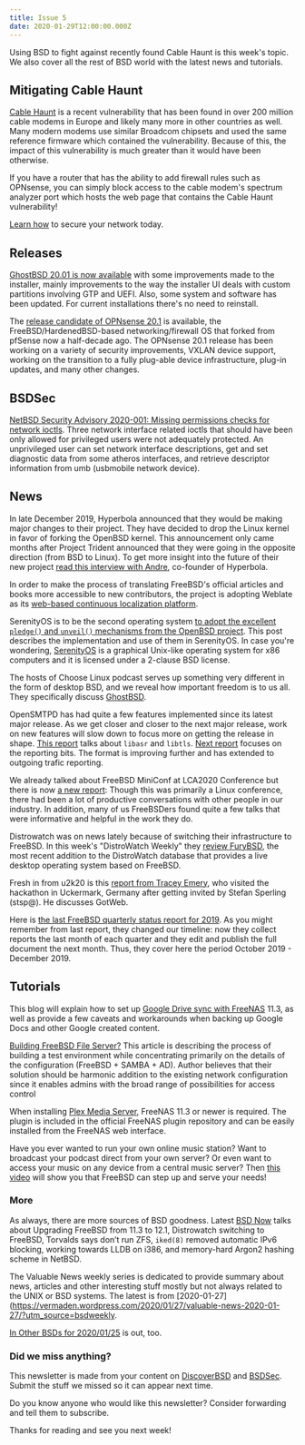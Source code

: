 ```yaml
---
title: Issue 5
date: 2020-01-29T12:00:00.000Z
---
```


Using BSD to fight against recently found Cable Haunt is this week's topic. We also cover all the rest of BSD world with the latest news and tutorials.

<!-- more -->

## Mitigating Cable Haunt

[Cable Haunt](https://cablehaunt.com/?utm_source=bsdweekly) is a recent vulnerability that has been found in over 200 million cable modems in Europe and likely many more in other countries as well. Many modern modems use similar Broadcom chipsets and used the same reference firmware which contained the vulnerability. Because of this, the impact of this vulnerability is much greater than it would have been otherwise.

If you have a router that has the ability to add firewall rules such as OPNsense, you can simply block access to the cable modem's spectrum analyzer port which hosts the web page that contains the Cable Haunt vulnerability!

[Learn how](https://homenetworkguy.com/how-to/protect-against-cable-haunt-vulnerability-using-opnsense/?utm_source=bsdweekly) to secure your network today.

## Releases

[GhostBSD 20.01 is now available](https://www.ghostbsd.org/20.01_release_announcement?utm_source=bsdweekly) with some improvements made to the installer, mainly improvements to the way the installer UI deals with custom partitions involving GTP and UEFI. Also, some system and software has been updated. For current installations there's no need to reinstall.

The [release candidate of OPNsense 20.1](https://www.phoronix.com/scan.php?page=news_item&px=OPNsense-20.1-RC1-Released&utm_source=bsdweekly) is available, the FreeBSD/HardenedBSD-based networking/firewall OS that forked from pfSense now a half-decade ago. The OPNsense 20.1 release has been working on a variety of security improvements, VXLAN device support, working on the transition to a fully plug-able device infrastructure, plug-in updates, and many other changes.

## BSDSec

[NetBSD Security Advisory 2020-001: Missing permissions checks for network ioctls](https://bsdsec.net/articles/netbsd-security-advisory-2020-001-missing-permissions-checks-for-network-ioctls?utm_source=bsdweekly). Three network interface related ioctls that should have been only allowed for privileged users were not adequately protected. An unprivileged user can set network interface descriptions, get and set diagnostic data from some atheros interfaces, and retrieve descriptor information from umb (usbmobile network device).

## News

In late December 2019, Hyperbola announced that they would be making major changes to their project. They have decided to drop the Linux kernel in favor of forking the OpenBSD kernel. This announcement only came months after Project Trident announced that they were going in the opposite direction (from BSD to Linux). To get more insight into the future of their new project [read this interview with Andre](https://itsfoss.com/hyperbola-linux-bsd/?utm_source=bsdweekly), co-founder of Hyperbola.

In order to make the process of translating FreeBSD's official articles and books more accessible to new contributors, the project is adopting Weblate as its [web-based continuous localization platform](https://www.freebsd.org/news/newsflash.html#event20200121:01?utm_source=bsdweekly).

SerenityOS is to be the second operating system [to adopt the excellent `pledge()` and `unveil()` mechanisms from the OpenBSD project](https://awesomekling.github.io/pledge-and-unveil-in-SerenityOS/?utm_source=bsdweekly). This post describes the implementation and use of them in SerenityOS. In case you're wondering, [SerenityOS](https://github.com/SerenityOS/serenity?utm_source=bsdweekly) is a graphical Unix-like operating system for x86 computers and it is licensed under a 2-clause BSD license.

The hosts of Choose Linux podcast serves up something very different in the form of desktop BSD, and we reveal how important freedom is to us all. They specifically discuss [GhostBSD](https://chooselinux.show/27?utm_source=bsdweekly).

OpenSMTPD has had quite a few features implemented since its latest major release. As we get closer and closer to the next major release, work on new features will slow down to focus more on getting the release in shape. [This report](https://poolp.org/posts/2020-01-22/january-2020-opensmtpd-work-libasr-and-libtls/?utm_source=bsdweekly) talks about  `libasr` and `libtls`. [Next report](https://poolp.org/posts/2018-11-09/opensmtpd-reporting-update/?utm_source=bsdweekly) focuses on the reporting bits. The format is improving further and has extended to outgoing trafic reporting.

We already talked about FreeBSD MiniConf at LCA2020 Conference but there is now [a new report](https://www.freebsdfoundation.org/blog/freebsd-miniconf-at-lca2020-conference-recap/?utm_source=bsdweekly): Though this was primarily a Linux conference, there had been a lot of productive conversations with other people in our industry. In addition, many of us FreeBSDers found quite a few talks that were informative and helpful in the work they do.

Distrowatch was on news lately because of switching their infrastructure to FreeBSD. In this week's "DistroWatch Weekly" they [review FuryBSD](https://distrowatch.com/weekly.php?issue=20200127#furybsd&utm_source=bsdweekly), the most recent addition to the DistroWatch database that provides a live desktop operating system based on FreeBSD.

Fresh in from u2k20 is this [report from Tracey Emery](https://undeadly.org/cgi?action=article;sid=20200121164148&utm_source=bsdweekly), who visited the hackathon in Uckermark, Germany after getting invited by Stefan Sperling (stsp@). He discusses GotWeb.

Here is [the last FreeBSD quarterly status report for 2019](https://www.freebsd.org/news/status/report-2019-10-2019-12.html?utm_source=bsdweekly). As you might remember from last report, they changed our timeline: now they collect reports the last month of each quarter and they edit and publish the full document the next month. Thus, they cover here the period October 2019 - December 2019.

## Tutorials

This blog will explain how to set up [Google Drive sync with FreeNAS](https://www.ixsystems.com/blog/backup-google-drive-to-freenas/?hss_channel=tw-291881151&utm_source=bsdweekly) 11.3, as well as provide a few caveats and workarounds when backing up Google Docs and other Google created content.

[Building FreeBSD File Server?](https://www.vmwareblog.org/building-freebsd-file-server/?utm_source=bsdweekly) This article is describing the process of building a test environment while concentrating primarily on the details of the configuration (FreeBSD + SAMBA + AD). Author believes that their solution should be harmonic addition to the existing network configuration since it enables admins with the broad range of possibilities for access control

When installing [Plex Media Server](https://support.plex.tv/articles/installing-plex-media-server-on-freenas?utm_source=bsdweekly), FreeNAS 11.3 or newer is required. The plugin is included in the official FreeNAS plugin repository and can be easily installed from the FreeNAS web interface.

Have you ever wanted to run your own online music station? Want to broadcast your podcast direct from your own server? Or even want to access your music on any device from a central music server? Then [this video](https://www.youtube.com/watch?v=Ypi5tiC_hVU&utm_source=bsdweekly) will show you that FreeBSD can step up and serve your needs!

### More

As always, there are more sources of BSD goodness. Latest [BSD Now](https://www.youtube.com/watch?v=5szeHJ3gZ7k&utm_source=bsdweekly) talks about Upgrading FreeBSD from 11.3 to 12.1, Distrowatch switching to FreeBSD, Torvalds says don’t run ZFS, `iked(8)` removed automatic IPv6 blocking, working towards LLDB on i386, and memory-hard Argon2 hashing scheme in NetBSD.

The Valuable News weekly series is dedicated to provide summary about news, articles and other interesting stuff mostly but not always related to the UNIX or BSD systems. The latest is from [2020-01-27](https://vermaden.wordpress.com/2020/01/27/valuable-news-2020-01-27/?utm_source=bsdweekly.

[In Other BSDs for 2020/01/25](https://www.dragonflydigest.com/2020/01/25/24078.html?utm_source=bsdweekly) is out, too.

### Did we miss anything?

This newsletter is made from your content on [DiscoverBSD](https://discoverbsd.com) and [BSDSec](https://bsdsec.net). Submit the stuff we missed so it can appear next time.

Do you know anyone who would like this newsletter? Consider forwarding and tell them to subscribe.

Thanks for reading and see you next week!
